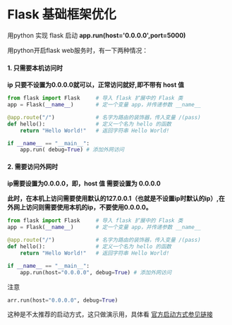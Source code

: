 # Flask 基础框架优化

用python 实现 flask 启动 **app.run(host='0.0.0.0',port=5000)**

用python开启flask web服务时，有一下两种情况：

#### 1. 只需要本机访问时

**ip 只要不设置为0.0.0.0就可以，正常访问就好,即不带有 host 值**

```python
from flask import Flask     # 导入 flask 扩展中的 Flask 类
app = Flask(__name__)       # 定一个变量 app，并传递参数 __name__ 

@app.route("/")             # 名字为路由的装饰器，传入变量 /(pass)
def hello():                # 定义一个名为 hello 的函数
    return "Hello World!"   # 返回字符串 Hello World!

if __name__ == "__main__":
    app.run( debug=True) # 添加外网访问
```

#### 2. 需要访问外网时

**ip需要设置为0.0.0.0，即，host 值 需要设置为 0.0.0.0**

**此时，在本机上访问需要使用默认的127.0.0.1（也就是不设置ip时默认的ip）,在外网上访问则需要使用本机的ip，不要使用0.0.0.0。**

```python
from flask import Flask     # 导入 flask 扩展中的 Flask 类
app = Flask(__name__)       # 定一个变量 app，并传递参数 __name__ 

@app.route("/")             # 名字为路由的装饰器，传入变量 /(pass)
def hello():                # 定义一个名为 hello 的函数
    return "Hello World!"   # 返回字符串 Hello World!

if __name__ == "__main__":
    app.run(host="0.0.0.0", debug=True) # 添加外网访问
```

注意

```python
arr.run(host="0.0.0.0", debug=True)
```

 

这种是不太推荐的启动方式，这只做演示用，具体看 [官方启动方式参见链接](http://flask.pocoo.org/docs/0.12/quickstart/#a-minimal-application)
